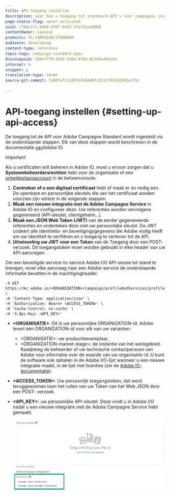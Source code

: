 ```yaml
---
title: API-toegang instellen
description: Leer hoe u toegang tot standaard API's voor campagnes instelt.
page-status-flag: never-activated
uuid: c7b9c171-0409-4707-9d45-3fa72aee8008
contentOwner: sauviat
products: SG_CAMPAIGN/STANDARD
audience: developing
content-type: reference
topic-tags: campaign-standard-apis
discoiquuid: 304e7779-42d2-430a-9704-8c599a4eb1da
internal: n
snippet: y
translation-type: tm+mt
source-git-commit: fa80fefc1c897afb8448fc0121705102091ecf5c

---
```



# API-toegang instellen {#setting-up-api-access}

De toegang tot de API voor Adobe Campagne Standard wordt ingesteld via de onderstaande stappen. Elk van deze stappen wordt beschreven in de documentatie [van](https://www.adobe.io/authentication/auth-methods.html#!AdobeDocs/adobeio-auth/master/AuthenticationOverview/ServiceAccountIntegration.md)Adobe IO.

>[!IMPORTANT]
>
>Als u certificaten wilt beheren in Adobe IO, moet u ervoor zorgen dat u <b>Systeembeheerdersrechten</b> hebt voor de organisatie of een [ontwikkelaarsaccount](https://helpx.adobe.com/enterprise/using/manage-developers.html)</a> in de beheerconsole.

1. **Controleer of u een digitaal certificaat** hebt of maak er zo nodig een. De openbare en persoonlijke sleutels die van het certificaat worden voorzien zijn vereist in de volgende stappen.
1. **Maak een nieuwe integratie met de Adobe Campagne Service** in Adobe IO en configureer deze. Uw referenties worden vervolgens gegenereerd (API-sleutel, clientgeheim...).
1. **Maak een JSON Web Token (JWT)** van de eerder gegenereerde referenties en onderteken deze met uw persoonlijke sleutel. De JWT codeert alle identiteits- en beveiligingsgegevens die Adobe nodig heeft om uw identiteit te verifiëren en u toegang te verlenen tot de API.
1. **Uitwisseling uw JWT voor een Token** van de Toegang door een POST- verzoek. Dit toegangstoken moet worden gebruikt in elke header van uw API-aanvragen.

Om een beveiligde service-to-service Adobe I/O API-sessie tot stand te brengen, moet elke aanvraag naar een Adobe-service de onderstaande informatie bevatten in de machtigingheader.

```
-X GET https://mc.adobe.io/<ORGANIZATION>/campaign/profileAndServices/profile \
-H 'Content-Type: application/json' \
-H 'Authorization: Bearer <ACCESS_TOKEN>' \
-H 'Cache-Control: no-cache' \
-H 'X-Api-Key: <API_KEY>'
```

* **&lt;ORGANISATIE>**: Dit is uw persoonlijke ORGANIZATION-id. Adobe levert één ORGANIZATION-id voor elk van uw varianten:

   * &lt;ORGANISATIE>: uw productieexemplaar,
   * &lt;ORGANIZATION-market-stage>: de instantie van het werkgebied.
   Raadpleeg de beheerder of uw technische contactpersoon van Adobe voor informatie over de waarde van uw organisatie-id. U kunt de software ook ophalen in de Adobe I/O-lijst wanneer u een nieuwe integratie maakt, in de lijst met licenties (zie de <a href="https://www.adobe.io/authentication.html">Adobe IO-documentatie</a>).

* **&lt;ACCESS_TOKEN>**: Uw persoonlijk toegangstoken, dat werd teruggewonnen toen het ruilen van uw Token van het Web JSON door een POST- verzoek.

* **&lt;API_KEY>**: uw persoonlijke API-sleutel. Deze vindt u in Adobe I/O nadat u een nieuwe integratie met de Adobe Campagne Service hebt gemaakt.

   ![alt-tekst](assets/tenant.png)
